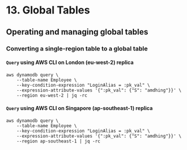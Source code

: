 # 13. Global Tables

## Operating and managing global tables

### Converting a single-region table to a global table

#### `Query` using AWS CLI on London (eu-west-2) replica
```shell
aws dynamodb query \
    --table-name Employee \ 
    --key-condition-expression "LoginAlias = :pk_val" \
    --expression-attribute-values '{":pk_val": {"S": "amdhing"}}' \ 
    --region eu-west-2 | jq -rc
```

#### `Query` using AWS CLI on Singapore (ap-southeast-1) replica
```shell
aws dynamodb query \ 
    --table-name Employee \
    --key-condition-expression "LoginAlias = :pk_val" \ 
    --expression-attribute-values '{":pk_val": {"S": "amdhing"}}' \ 
    --region ap-southeast-1 | jq -rc
```
